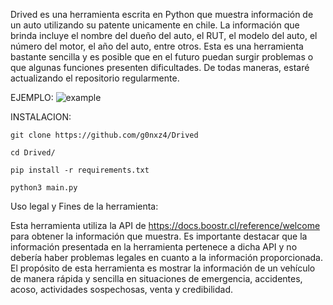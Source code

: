 Drived es una herramienta escrita en Python que muestra información de un auto utilizando su patente unicamente en chile. La información que brinda incluye el nombre del dueño del auto, el RUT, el modelo del auto, el número del motor, el año del auto, entre otros.
Esta es una herramienta bastante sencilla y es posible que en el futuro puedan surgir problemas o que algunas funciones presenten dificultades. De todas maneras, estaré actualizando el repositorio regularmente.


EJEMPLO: 
![example](![insta]https://github.com/g0nxz4/Drived/assets/143147491/c5c2f354-9939-4be8-a852-21a710735897)


INSTALACION:

```
git clone https://github.com/g0nxz4/Drived

cd Drived/

pip install -r requirements.txt

python3 main.py

```


Uso legal y Fines de la herramienta:

Esta herramienta utiliza la API de https://docs.boostr.cl/reference/welcome para obtener la información que muestra. Es importante destacar que la información presentada en la herramienta pertenece a dicha API y no debería haber problemas legales en cuanto a la información proporcionada.
El propósito de esta herramienta es mostrar la información de un vehículo de manera rápida y sencilla en situaciones de emergencia, accidentes, acoso, actividades sospechosas, venta y credibilidad.
